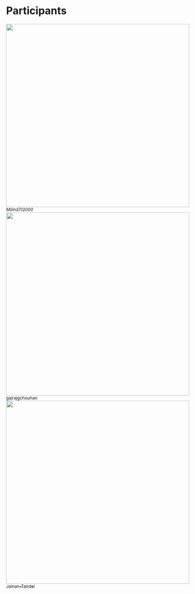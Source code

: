 # Participants

[<img src="https://i.imgur.com/Zn9MAgS.jpg" width="500px;"/><br><sub>_Milind712000_</sub>](https://github.com/Milind712000)<br>
[<img src="https://i.imgur.com/9VquAPJ.jpg" width="500px;"/><br><sub>gajrajgchouhan</sub>](https://github.com/gajrajgchouhan)<br>
[<img src="https://avatars2.githubusercontent.com/u/56350648?s=460&v=4" width="500px;"/><br><sub>Jainan-Tandel</sub>](https://github.com/Jainan-Tandel)<br>
